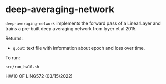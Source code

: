 # deep-averaging-network

```deep-averaging-network``` implements the forward pass of a LinearLayer and trains a pre-built deep averaging network from Iyyer et al 2015. 

Returns: 
* ```q.out```: text file with information about epoch and loss over time. 

To run: 
```
src/run_hw10.sh 
```

HW10 OF LING572 (03/15/2022)